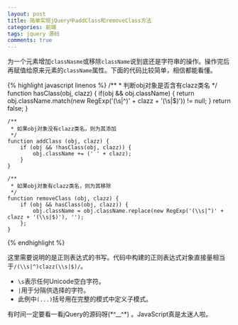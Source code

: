 ```yaml
---
layout: post
title: 简单实现jQuery中addClass和removeClass方法
categories: 前端
tags: jquery 源码
comments: true
---
```


为一个元素增加`classNasme`或移除`className`说到底还是字符串的操作。操作完后再赋值给原来元素的`className`属性。下面的代码比较简单，相信都能看懂。

{% highlight javascript linenos %}
	/**
	 * 判断obj对象是否含有clazz类名
	 */
	function hasClass(obj, clazz) {
		if(obj && obj.className) {
			return obj.className.match(new RegExp('(\\s|^)' + clazz + '(\\s|$)')) != null;
		}
		return false;
	} 

	/**
	 * 如果obj对象没有clazz类名，则为其添加
	 */
	function addClass (obj, clazz) {
		if (obj && !hasClass(obj, clazz)) {
			obj.className += (' ' + clazz);
		}
	}
	
	/**
	 * 如果obj对象有clazz类名，则为其移除
	 */
	function removeClass (obj, clazz) {
		if (obj && hasClass(obj, clazz)) {
			obj.className = obj.className.replace(new RegExp('(\\s|^)' + clazz + '(\\s|$)'), '');
		};
	}
{% endhighlight %}

这里需要说明的是正则表达式的书写。代码中构建的正则表达式对象直接量相当于`/(\\s|^)clazz(\\s|$)/`。

* `\s`表示任何Unicode空白字符。
* `|`用于分隔供选择的字符。
* 此例中`(...)`括号用在完整的模式中定义子模式。

有时间一定要看一看jQuery的源码呀(\*^__^\*) 。JavaScript真是太迷人啦。